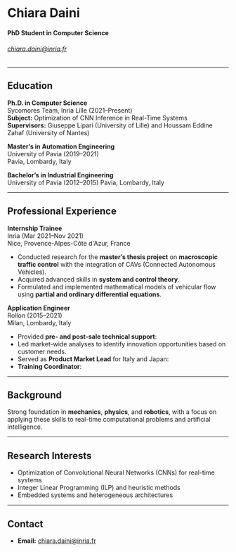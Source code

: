 # Chiara Daini  
#### PhD Student in Computer Science  
###### [chiara.daini@inria.fr](mailto:chiara.daini@inria.fr)  

---

## Education  
**Ph.D. in Computer Science**  
Sycomores Team, Inria Lille (2021–Present)  
**Subject:** Optimization of CNN Inference in Real-Time Systems  
**Supervisors:** Giuseppe Lipari (University of Lille) and Houssam Eddine Zahaf (University of Nantes)  

**Master’s in Automation Engineering**  
University of Pavia (2019–2021)  
Pavia, Lombardy, Italy

**Bachelor’s in Industrial Engineering**  
University of Pavia (2012–2015)
Pavia, Lombardy, Italy

---

## Professional Experience  

**Internship Trainee**  
Inria (Mar 2021–Nov 2021)  
Nice, Provence-Alpes-Côte d'Azur, France
- Conducted research for the **master’s thesis project** on **macroscopic traffic control** with the integration of CAVs (Connected Autonomous Vehicles).  
- Acquired advanced skills in **system and control theory**.  
- Formulated and implemented mathematical models of vehicular flow using **partial and ordinary differential equations**.  

**Application Engineer**  
Rollon (2015–2021)  
Milan, Lombardy, Italy
- Provided **pre- and post-sale technical support**:  
- Led market-wide analyses to identify innovation opportunities based on customer needs.  
- Served as **Product Market Lead** for Italy and Japan:  
- **Training Coordinator**:   

---

## Background  
Strong foundation in **mechanics**, **physics**, and **robotics**, with a focus on applying these skills to real-time computational problems and artificial intelligence.

---

## Research Interests  
- Optimization of Convolutional Neural Networks (CNNs) for real-time systems  
- Integer Linear Programming (ILP) and heuristic methods  
- Embedded systems and heterogeneous architectures  

---

## Contact  
- **Email:** [chiara.daini@inria.fr](mailto:chiara.daini@inria.fr)  
